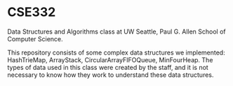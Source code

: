 # CSE332
Data Structures and Algorithms class at UW Seattle, Paul G. Allen School of Computer Science. 

This repository consists of some complex data structures we implemented: HashTrieMap, ArrayStack, CircularArrayFIFOQueue, MinFourHeap. 
The types of data used in this class were created by the staff, and it is not necessary to know how they work to understand these data structures. 
